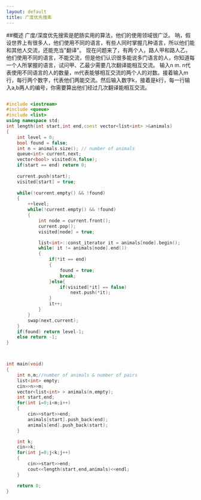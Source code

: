```yaml
---
layout: default
title: 广度优先搜素
---
```


##概述
广度/深度优先搜索是肥肠实用的算法，他们的使用领域很广泛。
呐，假设世界上有很多人，他们使用不同的语言，有些人同时掌握几种语言，所以他们能和其他人交流，还能充当"翻译"。
现在问题来了，有两个人，路人甲和路人乙，他们使用不同的语言，不能交流，但是他们认识很多能说多门语言的人，你知道每一个人所掌握的语言，试问甲、乙最少需要几次翻译能相互交流。
输入n m. n代表使用不同语言的人的数量，m代表能够相互交流的两个人的对数。接着输入m行，每行两个数字，代表他们两能交流。然后输入数字k，接着是k行，每一行输入a,b两人的编号，你需要算出他们经过几次翻译能相互交流。


```cpp

#include <iostream>
#include <queue>
#include <list>
using namespace std;
int length(int start,int end,const vector<list<int> >&animals)
{
    int level = 0;
    bool found = false;
    int n = animals.size(); // number of animals
    queue<int> current,next;
    vector<bool> visited(n,false);
    if(start == end) return 0;
    
    current.push(start);
    visited[start] = true;
    
    while(!current.empty() && !found)
    {
        ++level;
        while(!current.empty() && !found)
        {
            int node = current.front();
            current.pop();
            visited[node] = true;

            list<int>::const_iterator it = animals[node].begin();
            while( it != animals[node].end())
            {
                if(*it == end)
                {
                    found = true;
                    break;
                }else{
                    if(visited[*it] == false)
                        next.push(*it);
                }
                it++;
            }
        }
        swap(next,current);
    }
    if(found) return level-1;
    else return -1;
}



int main(void)
{
    int n,m;//number of animals & number of pairs
    list<int> empty;
    cin>>n>>m;
    vector<list<int> > animals(n,empty); 
    int start,end;
    for(int i=0;i<m;i++)
    {
        cin>>start>>end;
        animals[start].push_back(end);
        animals[end].push_back(start);
    }

    int k;
    cin>>k;
    for(int j=0;j<k;j++)
    {
        cin>>start>>end;
        cout<<length(start,end,animals)<<endl;
    }

    return 0;
}


```

